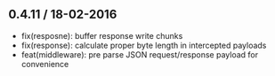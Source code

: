 ## 0.4.11 / 18-02-2016

- fix(resposne): buffer response write chunks
- fix(response): calculate proper byte length in intercepted payloads
- feat(middleware): pre parse JSON request/response payload for convenience
